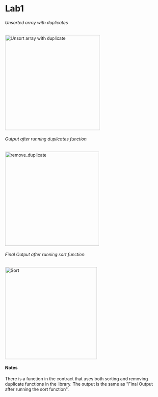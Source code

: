 <h1>Lab1</h1>
<h6>Unsorted array with duplicates</h6>  
<img width="309" alt="Unsort array with duplicate" src="https://github.com/LoChingHei/BCDV4028_Lab/assets/145512379/ae55bb70-56e1-464a-bb57-c79cbac8e277">

<h6>Output after running duplicates function </h6>
<img width="306" alt="remove_duplicate" src="https://github.com/LoChingHei/BCDV4028_Lab/assets/145512379/7b77c072-9945-4b16-bab3-7e147de8cfcf">

<h6>Final Output after running sort function </h6>
<img width="299" alt="Sort" src="https://github.com/LoChingHei/BCDV4028_Lab/assets/145512379/3feb8f26-adc4-4958-a26a-ff6673547c96">

<h4>Notes</h4>
There is a function in the contract that uses both sorting and removing duplicate functions in the library. The output is the same as "Final Output after running the sort function".
